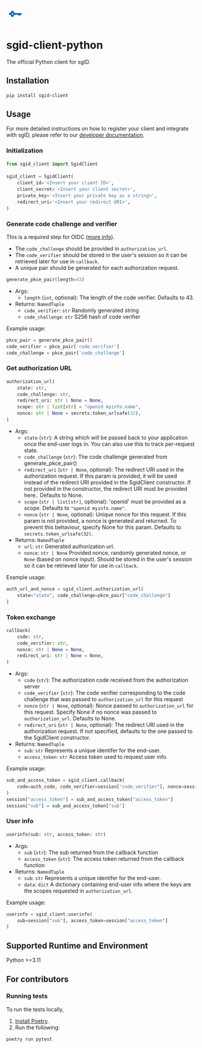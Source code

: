 ![](sgid-logo.png)

# sgid-client-python

The official Python client for sgID.

## Installation

```bash
pip install sgid-client
```

## Usage

For more detailed instructions on how to register your client and integrate with sgID, please refer to our [developer documentation](https://docs.id.gov.sg/).

### Initialization

```python
from sgid_client import SgidClient

sgid_client = SgidClient(
    client_id='<Insert your client ID>',
    client_secret='<Insert your client secret>',
    private_key='<Insert your private key as a string>',
    redirect_uri='<Insert your redirect URI>',
)
```

### Generate code challenge and verifier

This is a required step for OIDC ([more info](https://oauth.net/2/pkce/)).

- The `code_challenge` should be provided in `authorization_url`.
- The `code_verifier` should be stored in the user's session so it can be retrieved later for use in `callback`.
- A unique pair should be generated for each authorization request.

```python
generate_pkce_pair(length=43)
```

- Args:
  - `length` (`int`, optional): The length of the code verifier. Defaults to 43.
- Returns: `NamedTuple`
  - `code_verifier`: `str` Randomly generated string
  - `code_challenge`: `str` S256 hash of code verifier

Example usage:

```python
pkce_pair = generate_pkce_pair()
code_verifier = pkce_pair['code_verifier']
code_challenge = pkce_pair['code_challenge']
```

### Get authorization URL

```python
authorization_url(
    state: str,
    code_challenge: str,
    redirect_uri: str | None = None,
    scope: str | list[str] = "openid myinfo.name",
    nonce: str | None = secrets.token_urlsafe(32),
)
```

- Args:
  - `state` (`str`): A string which will be passed back to your application once
    the end-user logs in. You can also use this to track per-request state.
  - `code_challenge` (`str`): The code challenge generated from generate_pkce_pair()
  - `redirect_uri` (`str | None`, optional): The redirect URI used in the authorization
    request. If this param is provided, it will be used instead of the redirect
    URI provided in the SgidClient constructor. If not provided in the constructor,
    the redirect URI must be provided here.. Defaults to None.
  - `scope` (`str | list[str]`, optional): 'openid' must be provided as a
    scope. Defaults to `"openid myinfo.name"`.
  - `nonce` (`str | None`, optional): Unique nonce for this request. If this param is
    not provided, a nonce is generated and returned. To prevent this behaviour,
    specify None for this param. Defaults to `secrets.token_urlsafe(32)`.
- Returns: `NamedTuple`
  - `url`: `str` Generated authorization url.
  - `nonce`: `str | None` Provided nonce, randomly generated nonce, or `None` (based on nonce input).
    Should be stored in the user's session so it can be retrieved later for use in `callback`.

Example usage:

```python
auth_url_and_nonce = sgid_client.authorization_url(
    state="state", code_challenge=pkce_pair["code_challenge"]
)
```

### Token exchange

```python
callback(
    code: str,
    code_verifier: str,
    nonce: str | None = None,
    redirect_uri: str | None = None,
)
```

- Args:
  - `code` (`str`): The authorization code received from the authorization server
  - `code_verifier` (`str`): The code verifier corresponding to the code challenge
    that was passed to `authorization_url` for this request
  - `nonce` (`str | None`, optional): Nonce passed to `authorization_url` for this request.
    Specify None if no nonce was passed to `authorization_url`. Defaults to None.
  - `redirect_uri` (`str | None`, optional): The redirect URI used in the authorization
    request. If not specified, defaults to the one passed to the SgidClient constructor.
- Returns: `NamedTuple`
  - `sub`: `str` Represents a unique identifer for the end-user.
  - `access_token`: `str` Access token used to request user info.

Example usage:

```python
sub_and_access_token = sgid_client.callback(
    code=auth_code, code_verifier=session["code_verifier"], nonce=session["nonce"]
)
session["access_token"] = sub_and_access_token["access_token"]
session["sub"] = sub_and_access_token["sub"]
```

### User info

```python
userinfo(sub: str, access_token: str)
```

- Args:
  - `sub` (`str`): The sub returned from the callback function
  - `access_token` (`str`): The access token returned from the callback function
- Returns: `NamedTuple`
  - `sub`: `str` Represents a unique identifer for the end-user.
  - `data`: `dict` A dictionary containing end-user info where the keys are the scopes requested in `authorization_url`.

Example usage:

```python
userinfo = sgid_client.userinfo(
    sub=session["sub"], access_token=session["access_token"]
)
```

## Supported Runtime and Environment

Python >=3.11

## For contributors

### Running tests

To run the tests locally,

1. [Install Poetry](https://python-poetry.org/docs/#installation).
2. Run the following:

```bash
poetry run pytest
```
